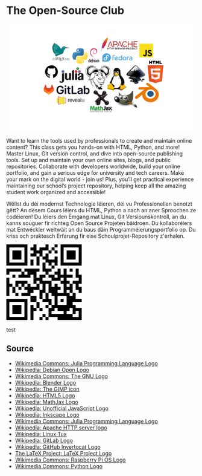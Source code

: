 # The Open-Source Club 

![](images/logo-collage.svg)


Want to learn the tools used by professionals to create and maintain online content? This class gets you hands-on with HTML, Python, and more! Master Linux, Git version control, and dive into open-source publishing tools. Set up and maintain your own online sites, blogs, and public repositories. Collaborate with developers worldwide, build your online portfolio, and gain a serious edge for university and tech careers. Make your mark on the digital world - join us! Plus, you’ll get practical experience maintaining our school’s project repository, helping keep all the amazing student work organized and accessible! 

Wëllst du déi modernst Technologie léieren, déi vu Professionellen benotzt gëtt? An dësem Cours léiers du HTML, Python a nach an aner Sproochen ze codéieren! Du léiers den Ëmgang mat Linux, Git Versiounskontroll, an du kanns souguer fir richteg Open Source Projeten bäidroen. Du kollaboréiers mat Entwéckler weltwäit an du baus däin Programméierungsportfolio op. Du kriss och praktesch Erfarung fir eise Schoulprojet-Repository z'erhalen. 


![](images/qr-code.png)

test



## Source

- [Wikimedia Commons: Julia Programming Language Logo](https://commons.wikimedia.org/wiki/File:Julia_Programming_Language_Logo.svg)
- [Wikipedia: Debian Open Logo](https://en.wikipedia.org/wiki/Debian#/media/File:Debian-OpenLogo.svg)
- [Wikimedia Commons: The GNU Logo](https://commons.wikimedia.org/wiki/File:The_GNU_logo.png)
- [Wikipedia: Blender Logo](https://en.m.wikipedia.org/wiki/File:Blender_logo_no_text.svg)
- [Wikipedia: The GIMP icon](https://en.wikipedia.org/wiki/GIMP#/media/File:The_GIMP_icon_-_gnome.svg)
- [Wikipedia: HTML5 Logo](https://en.wikipedia.org/wiki/HTML#/media/File:HTML5_logo_and_wordmark.svg)
- [Wikipedia: MathJax Logo](https://en.wikipedia.org/wiki/MathJax#/media/File:MathJax.svg)
- [Wikipedia: Unofficial JavaScript Logo](https://simple.wikipedia.org/wiki/JavaScript#/media/File:Unofficial_JavaScript_logo_2.svg)
- [Wikipedia: Inkscape Logo](https://en.wikipedia.org/wiki/Inkscape#/media/File:Inkscape_Logo.svg)
- [Wikimedia Commons: Julia Programming Language Logo]()
- [Wikipedia: Apache HTTP server logo](https://en.wikipedia.org/wiki/Apache_HTTP_Server#/media/File:Apache_HTTP_server_logo_(2019-present).svg)
- [Wikipedia: Linux Tux](https://en.wikipedia.org/wiki/Linux#/media/File:Tux.svg)
- [Wikipedia: GitLab Logo](https://fr.wikipedia.org/wiki/GitLab#/media/Fichier:GitLab_logo_(2).svg)
- [Wikipedia: GitHub Invertocat Logo](https://en.wikipedia.org/wiki/GitHub#/media/File:GitHub_Invertocat_Logo.svg)
- [The LaTeX Project: LaTeX Project Logo](https://www.latex-project.org/about/logos/latex-project-logo_288x288.svg)
- [Wikimedia Commons: Raspberry Pi OS Logo](https://commons.wikimedia.org/wiki/File:Raspberry_Pi_OS_Logo.png)
- [Wikimedia Commons: Python Logo](https://commons.wikimedia.org/wiki/File:Python-logo.png)




